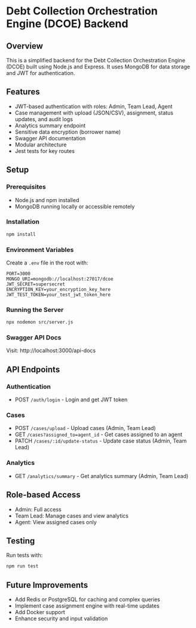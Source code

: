 # Debt Collection Orchestration Engine (DCOE) Backend

## Overview
This is a simplified backend for the Debt Collection Orchestration Engine (DCOE) built using Node.js and Express. It uses MongoDB for data storage and JWT for authentication.

## Features
- JWT-based authentication with roles: Admin, Team Lead, Agent
- Case management with upload (JSON/CSV), assignment, status updates, and audit logs
- Analytics summary endpoint
- Sensitive data encryption (borrower name)
- Swagger API documentation
- Modular architecture
- Jest tests for key routes

## Setup

### Prerequisites
- Node.js and npm installed
- MongoDB running locally or accessible remotely

### Installation
```bash
npm install
```

### Environment Variables
Create a `.env` file in the root with:
```
PORT=3000
MONGO_URI=mongodb://localhost:27017/dcoe
JWT_SECRET=supersecret
ENCRYPTION_KEY=your_encryption_key_here
JWT_TEST_TOKEN=your_test_jwt_token_here
```

### Running the Server
```bash
npx nodemon src/server.js
```

### Swagger API Docs
Visit: http://localhost:3000/api-docs

## API Endpoints

### Authentication
- POST `/auth/login` - Login and get JWT token

### Cases
- POST `/cases/upload` - Upload cases (Admin, Team Lead)
- GET `/cases?assigned_to=agent_id` - Get cases assigned to an agent
- PATCH `/cases/:id/update-status` - Update case status (Admin, Team Lead)

### Analytics
- GET `/analytics/summary` - Get analytics summary (Admin, Team Lead)

## Role-based Access
- Admin: Full access
- Team Lead: Manage cases and view analytics
- Agent: View assigned cases only

## Testing
Run tests with:
```bash
npm run test
```

## Future Improvements
- Add Redis or PostgreSQL for caching and complex queries
- Implement case assignment engine with real-time updates
- Add Docker support
- Enhance security and input validation